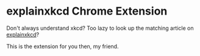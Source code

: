 explainxkcd Chrome Extension
============================

Don't always understand xkcd? Too lazy to look up the matching article on [explainxkcd](http://www.explainxkcd.com/wiki/)?

This is the extension for you then, my friend.